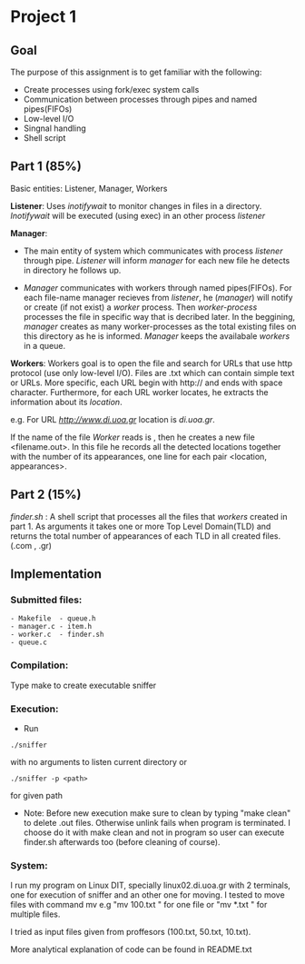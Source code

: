 # Project 1

## Goal
The purpose of this assignment is to get familiar with the following:
* Create processes using fork/exec system calls
* Communication between processes through pipes and named pipes(FIFOs)
* Low-level I/O
* Singnal handling
* Shell script

## Part 1 (85%)
Basic entities: Listener, Manager, Workers

**Listener**: Uses *inotifywait* to monitor changes in files in a directory. *Inotifywait* will be executed (using exec) in an other process *listener*

**Manager**: 
* The main entity of system which communicates with process *listener* through pipe. *Listener* will inform *manager* for each new file he detects in directory he follows up. 

* *Manager* communicates with workers through named pipes(FIFOs). For each file-name manager recieves from *listener*, he (*manager*) will notify or create (if not exist) a *worker* process. Then *worker-process* processes the file in specific way that is decribed later. In the beggining, *manager* creates as many worker-processes as  the total existing files on this directory as he is informed. *Manager* keeps the availabale *workers* in a queue.

**Workers**: Workers goal is to open the file and search for URLs that use http protocol (use only low-level I/O). Files are .txt which can contain simple text or URLs. More specific, each URL begin with http:// and ends with space character. Furthermore, for each URL worker locates, he extracts the information about its *location*.

e.g. For URL  *http://www.di.uoa.gr* location is *di.uoa.gr*.

If the name of the file *Worker* reads is <filename>, then he creates a new file <filename.out>. In this file he records all the detected locations together with the number of its appearances, one line for each pair <location, appearances>.


## Part 2 (15%)
*finder.sh* : A shell script that processes all the files that *workers* created in part 1. As arguments it takes one or more Top Level Domain(TLD) and returns the total number of appearances of each TLD in all created files. (.com , .gr)



## Implementation

### Submitted files:
	- Makefile	- queue.h
	- manager.c	- item.h
	- worker.c	- finder.sh
	- queue.c

### Compilation:
Type make to create executable sniffer

### Execution:
* Run 
```
./sniffer
```
with no arguments to listen current directory or
```
./sniffer -p <path>
```
for given path
* Note: Before new execution make sure to clean by typing "make clean"
to delete .out files. Otherwise unlink fails when program is terminated.
I choose do it with make clean and not in program so user can execute
finder.sh afterwards too (before cleaning of course).

### System:
I run my program on Linux DIT, specially linux02.di.uoa.gr with 2 terminals,
one for execution of sniffer and an other one for moving. I tested to move files 
with command mv e.g "mv 100.txt <path>" for one file or "mv *.txt <path>" for 
multiple files.

I tried as input files given from proffesors (100.txt, 50.txt, 10.txt).

More analytical explanation of code can be found in README.txt

